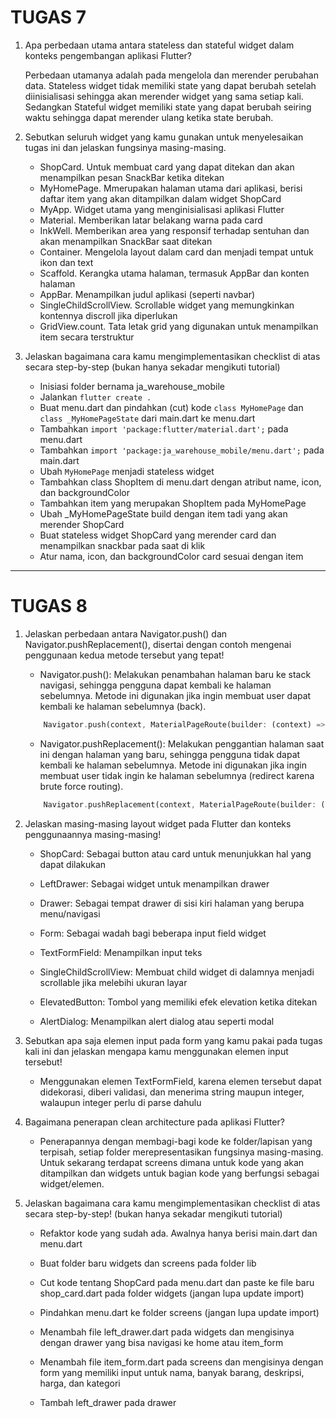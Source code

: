 # TUGAS 7

1.  Apa perbedaan utama antara stateless dan stateful widget dalam konteks pengembangan aplikasi Flutter?

    Perbedaan utamanya adalah pada mengelola dan merender perubahan data. Stateless widget tidak memiliki state yang dapat berubah setelah diinisialisasi sehingga akan merender widget yang sama setiap kali. Sedangkan Stateful widget memiliki state yang dapat berubah seiring waktu sehingga dapat merender ulang ketika state berubah.

2.  Sebutkan seluruh widget yang kamu gunakan untuk menyelesaikan tugas ini dan jelaskan fungsinya masing-masing.

    -   ShopCard. Untuk membuat card yang dapat ditekan dan akan menampilkan pesan SnackBar ketika ditekan
    -   MyHomePage. Mmerupakan halaman utama dari aplikasi, berisi daftar item yang akan ditampilkan dalam widget ShopCard
    -   MyApp. Widget utama yang menginisialisasi aplikasi Flutter
    -   Material. Memberikan latar belakang warna pada card
    -   InkWell. Memberikan area yang responsif terhadap sentuhan dan akan menampilkan SnackBar saat ditekan
    -   Container. Mengelola layout dalam card dan menjadi tempat untuk ikon dan text
    -   Scaffold. Kerangka utama halaman, termasuk AppBar dan konten halaman
    -   AppBar. Menampilkan judul aplikasi (seperti navbar)
    -   SingleChildScrollView. Scrollable widget yang memungkinkan kontennya discroll jika diperlukan
    -   GridView.count. Tata letak grid yang digunakan untuk menampilkan item secara terstruktur

3.  Jelaskan bagaimana cara kamu mengimplementasikan checklist di atas secara step-by-step (bukan hanya sekadar mengikuti tutorial)

    -   Inisiasi folder bernama ja_warehouse_mobile
    -   Jalankan `flutter create .`
    -   Buat menu.dart dan pindahkan (cut) kode `class MyHomePage` dan `class _MyHomePageState` dari main.dart ke menu.dart
    -   Tambahkan `import 'package:flutter/material.dart';` pada menu.dart
    -   Tambahkan `import 'package:ja_warehouse_mobile/menu.dart';` pada main.dart
    -   Ubah `MyHomePage` menjadi stateless widget
    -   Tambahkan class ShopItem di menu.dart dengan atribut name, icon, dan backgroundColor
    -   Tambahkan item yang merupakan ShopItem pada MyHomePage
    -   Ubah \_MyHomePageState build dengan item tadi yang akan merender ShopCard
    -   Buat stateless widget ShopCard yang merender card dan menampilkan snackbar pada saat di klik
    -   Atur nama, icon, dan backgroundColor card sesuai dengan item

---

# TUGAS 8

1. Jelaskan perbedaan antara Navigator.push() dan Navigator.pushReplacement(), disertai dengan contoh mengenai penggunaan kedua metode tersebut yang tepat!

    - Navigator.push(): Melakukan penambahan halaman baru ke stack navigasi, sehingga pengguna dapat kembali ke halaman sebelumnya. Metode ini digunakan jika ingin membuat user dapat kembali ke halaman sebelumnya (back).

    ```dart
        Navigator.push(context, MaterialPageRoute(builder: (context) => ItemFormPage()));
    ```

    - Navigator.pushReplacement(): Melakukan penggantian halaman saat ini dengan halaman yang baru, sehingga pengguna tidak dapat kembali ke halaman sebelumnya. Metode ini digunakan jika ingin membuat user tidak ingin ke halaman sebelumnya (redirect karena brute force routing).

    ```dart
        Navigator.pushReplacement(context, MaterialPageRoute(builder: (context) => ItemFormPage()));
    ```

2. Jelaskan masing-masing layout widget pada Flutter dan konteks penggunaannya masing-masing!

    - ShopCard: Sebagai button atau card untuk menunjukkan hal yang dapat dilakukan

    - LeftDrawer: Sebagai widget untuk menampilkan drawer

    - Drawer: Sebagai tempat drawer di sisi kiri halaman yang berupa menu/navigasi

    - Form: Sebagai wadah bagi beberapa input field widget

    - TextFormField: Menampilkan input teks

    - SingleChildScrollView: Membuat child widget di dalamnya menjadi scrollable jika melebihi ukuran layar

    - ElevatedButton: Tombol yang memiliki efek elevation ketika ditekan

    - AlertDialog: Menampilkan alert dialog atau seperti modal

3. Sebutkan apa saja elemen input pada form yang kamu pakai pada tugas kali ini dan jelaskan mengapa kamu menggunakan elemen input tersebut!

    - Menggunakan elemen TextFormField, karena elemen tersebut dapat didekorasi, diberi validasi, dan menerima string maupun integer, walaupun integer perlu di parse dahulu

4. Bagaimana penerapan clean architecture pada aplikasi Flutter?

    - Penerapannya dengan membagi-bagi kode ke folder/lapisan yang terpisah, setiap folder merepresentasikan fungsinya masing-masing. Untuk sekarang terdapat screens dimana untuk kode yang akan ditampilkan dan widgets untuk bagian kode yang berfungsi sebagai widget/elemen.

5. Jelaskan bagaimana cara kamu mengimplementasikan checklist di atas secara step-by-step! (bukan hanya sekadar mengikuti tutorial)

    - Refaktor kode yang sudah ada. Awalnya hanya berisi main.dart dan menu.dart

    - Buat folder baru widgets dan screens pada folder lib

    - Cut kode tentang ShopCard pada menu.dart dan paste ke file baru shop_card.dart pada folder widgets (jangan lupa update import)

    - Pindahkan menu.dart ke folder screens (jangan lupa update import)

    - Menambah file left_drawer.dart pada widgets dan mengisinya dengan drawer yang bisa navigasi ke home atau item_form

    - Menambah file item_form.dart pada screens dan mengisinya dengan form yang memiliki input untuk nama, banyak barang, deskripsi, harga, dan kategori

    - Tambah left_drawer pada drawer
